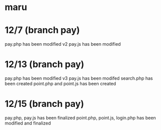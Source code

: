 # maru
# 12/7 (branch pay)
 pay.php has been modified v2 
 pay.js has been modified

# 12/13 (branch pay)
 pay.php has been modified v3
 pay.js has been modifed
 search.php has been created
 point.php and point.js has been created

# 12/15 (branch pay)
 pay.php, pay.js has been finalized
 point.php, point.js, login.php has been modified and finalized
